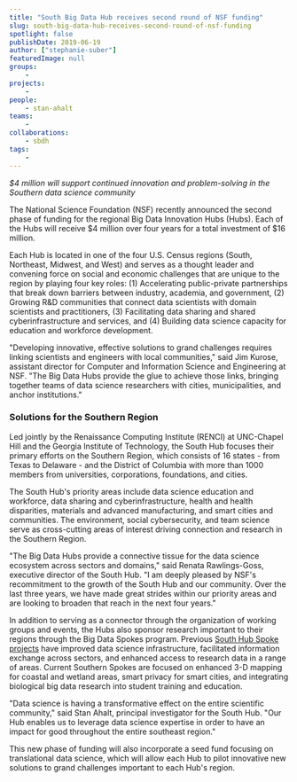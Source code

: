 ```yaml
---
title: "South Big Data Hub receives second round of NSF funding"
slug: south-big-data-hub-receives-second-round-of-nsf-funding
spotlight: false
publishDate: 2019-06-19
author: ["stephanie-suber"]
featuredImage: null
groups:
    - 
projects:
    - 
people:
    - stan-ahalt
teams: 
    - 
collaborations:
    - sbdh
tags:
    - 
---
```


_$4 million will support continued innovation and problem-solving in the Southern data science community_

The National Science Foundation (NSF) recently announced the second phase of funding for the regional Big Data Innovation Hubs (Hubs). Each of the Hubs will receive $4 million over four years for a total investment of $16 million.

Each Hub is located in one of the four U.S. Census regions (South, Northeast, Midwest, and West) and serves as a thought leader and convening force on social and economic challenges that are unique to the region by playing four key roles: (1) Accelerating public-private partnerships that break down barriers between industry, academia, and government, (2) Growing R&D communities that connect data scientists with domain scientists and practitioners, (3) Facilitating data sharing and shared cyberinfrastructure and services, and (4) Building data science capacity for education and workforce development.

"Developing innovative, effective solutions to grand challenges requires linking scientists and engineers with local communities," said Jim Kurose, assistant director for Computer and Information Science and Engineering at NSF. "The Big Data Hubs provide the glue to achieve those links, bringing together teams of data science researchers with cities, municipalities, and anchor institutions."

### Solutions for the Southern Region

Led jointly by the Renaissance Computing Institute (RENCI) at UNC-Chapel Hill and the Georgia Institute of Technology, the South Hub focuses their primary efforts on the Southern Region, which consists of 16 states - from Texas to Delaware - and the District of Columbia with more than 1000 members from universities, corporations, foundations, and cities.

The South Hub's priority areas include data science education and workforce, data sharing and cyberinfrastructure, health and health disparities, materials and advanced manufacturing, and smart cities and communities. The environment, social cybersecurity, and team science serve as cross-cutting areas of interest driving connection and research in the Southern Region.

"The Big Data Hubs provide a connective tissue for the data science ecosystem across sectors and domains," said Renata Rawlings-Goss, executive director of the South Hub. "I am deeply pleased by NSF's recommitment to the growth of the South Hub and our community. Over the last three years, we have made great strides within our priority areas and are looking to broaden that reach in the next four years."

In addition to serving as a connector through the organization of working groups and events, the Hubs also sponsor research important to their regions through the Big Data Spokes program. Previous [South Hub Spoke projects](https://southbigdatahub.org/spoke-projects/) have improved data science infrastructure, facilitated information exchange across sectors, and enhanced access to research data in a range of areas. Current Southern Spokes are focused on enhanced 3-D mapping for coastal and wetland areas, smart privacy for smart cities, and integrating biological big data research into student training and education.

"Data science is having a transformative effect on the entire scientific community," said Stan Ahalt, principal investigator for the South Hub. "Our Hub enables us to leverage data science expertise in order to have an impact for good throughout the entire southeast region."

This new phase of funding will also incorporate a seed fund focusing on translational data science, which will allow each Hub to pilot innovative new solutions to grand challenges important to each Hub's region.